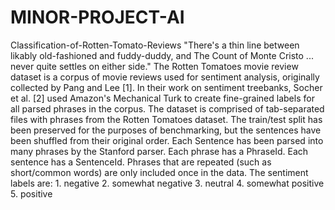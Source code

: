 # MINOR-PROJECT-AI
Classification-of-Rotten-Tomato-Reviews  "There's a thin line between likably old-fashioned and fuddy-duddy, and The Count of Monte Cristo ... never quite settles on either side."  The Rotten Tomatoes movie review dataset is a corpus of movie reviews used for sentiment analysis, originally collected by Pang and Lee [1]. In their work on sentiment treebanks, Socher et al. [2] used Amazon's Mechanical Turk to create fine-grained labels for all parsed phrases in the corpus. The dataset is comprised of tab-separated files with phrases from the Rotten Tomatoes dataset. The train/test split has been preserved for the purposes of benchmarking, but the sentences have been shuffled from their original order. Each Sentence has been parsed into many phrases by the Stanford parser. Each phrase has a PhraseId. Each sentence has a SentenceId. Phrases that are repeated (such as short/common words) are only included once in the data.  The sentiment labels are:  1. negative  2. somewhat negative  3. neutral  4. somewhat positive  5. positive
